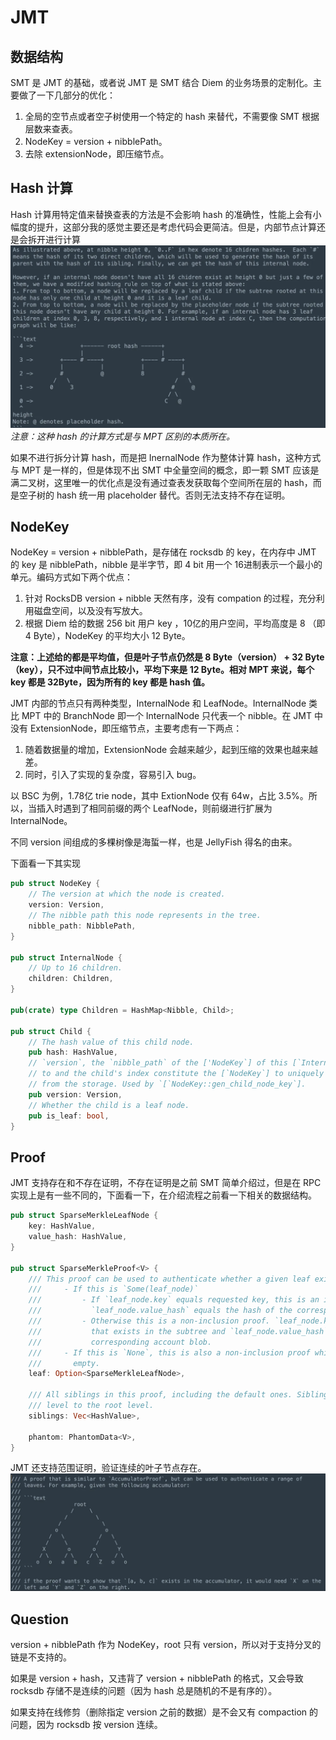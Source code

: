# JMT

## 数据结构
SMT 是 JMT 的基础，或者说 JMT 是 SMT 结合 Diem 的业务场景的定制化。主要做了一下几部分的优化：
1. 全局的空节点或者空子树使用一个特定的 hash 来替代，不需要像 SMT 根据层数来查表。
2. NodeKey = version + nibblePath。
3. 去除 extensionNode，即压缩节点。

## Hash 计算
Hash 计算用特定值来替换查表的方法是不会影响 hash 的准确性，性能上会有小幅度的提升，这部分我的感觉主要还是考虑代码会更简洁。但是，内部节点计算还是会拆开进行计算
![jmt_hash](../../images/jmt_hash.png)
_注意：这种 hash 的计算方式是与 MPT 区别的本质所在。_

如果不进行拆分计算 hash，而是把 InernalNode 作为整体计算 hash，这种方式与 MPT 是一样的，但是体现不出 SMT 中全量空间的概念，即一颗 SMT 应该是满二叉树，这里唯一的优化点是没有通过查表发获取每个空间所在层的 hash，而是空子树的 hash 统一用 placeholder 替代。否则无法支持不存在证明。

## NodeKey
NodeKey = version + nibblePath，是存储在 rocksdb 的 key，在内存中 JMT 的 key 是 nibblePath，nibble 是半字节，即 4 bit 用一个 16进制表示一个最小的单元。编码方式如下两个优点：
1. 针对 RocksDB version + nibble 天然有序，没有 compation 的过程，充分利用磁盘空间，以及没有写放大。
2. 根据 Diem 给的数据 256 bit 用户 key ，10亿的用户空间，平均高度是 8 （即 4 Byte），NodeKey 的平均大小 12 Byte。

__注意：上述给的都是平均值，但是叶子节点仍然是 8 Byte（version） + 32 Byte（key），只不过中间节点比较小，平均下来是 12 Byte。相对 MPT 来说，每个 key 都是 32Byte，因为所有的 key 都是 hash 值。__

JMT 内部的节点只有两种类型，InternalNode 和 LeafNode。InternalNode 类比 MPT 中的 BranchNode 即一个 InternalNode 只代表一个 nibble。在 JMT 中没有 ExtensionNode，即压缩节点，主要考虑有一下两点：
1. 随着数据量的增加，ExtensionNode 会越来越少，起到压缩的效果也越来越差。
2. 同时，引入了实现的复杂度，容易引入 bug。

以 BSC 为例，1.78亿 trie node，其中 ExtionNode 仅有 64w，占比 3.5%。所以，当插入时遇到了相同前缀的两个 LeafNode，则前缀进行扩展为 InternalNode。

不同 version 间组成的多棵树像是海蜇一样，也是 JellyFish 得名的由来。

下面看一下其实现

```rust
pub struct NodeKey {
    // The version at which the node is created.
    version: Version,
    // The nibble path this node represents in the tree.
    nibble_path: NibblePath,
}

pub struct InternalNode {
    // Up to 16 children.
    children: Children,
}

pub(crate) type Children = HashMap<Nibble, Child>;

pub struct Child {
    // The hash value of this child node.
    pub hash: HashValue,
    // `version`, the `nibble_path` of the ['NodeKey`] of this [`InternalNode`] the child belongs
    // to and the child's index constitute the [`NodeKey`] to uniquely identify this child node
    // from the storage. Used by `[`NodeKey::gen_child_node_key`].
    pub version: Version,
    // Whether the child is a leaf node.
    pub is_leaf: bool,
}
```

## Proof
JMT 支持存在和不存在证明，不存在证明是之前 SMT 简单介绍过，但是在 RPC 实现上是有一些不同的，下面看一下，在介绍流程之前看一下相关的数据结构。

```rust
pub struct SparseMerkleLeafNode {
    key: HashValue,
    value_hash: HashValue,
}

pub struct SparseMerkleProof<V> {
    /// This proof can be used to authenticate whether a given leaf exists in the tree or not.
    ///     - If this is `Some(leaf_node)`
    ///         - If `leaf_node.key` equals requested key, this is an inclusion proof and
    ///           `leaf_node.value_hash` equals the hash of the corresponding account blob.
    ///         - Otherwise this is a non-inclusion proof. `leaf_node.key` is the only key
    ///           that exists in the subtree and `leaf_node.value_hash` equals the hash of the
    ///           corresponding account blob.
    ///     - If this is `None`, this is also a non-inclusion proof which indicates the subtree is
    ///       empty.
    leaf: Option<SparseMerkleLeafNode>,

    /// All siblings in this proof, including the default ones. Siblings are ordered from the bottom
    /// level to the root level.
    siblings: Vec<HashValue>,

    phantom: PhantomData<V>,
}
```

JMT 还支持范围证明，验证连续的叶子节点存在。
![jmt_range_proof](../../images/jmt_range_proof.png)

## Question
version + nibblePath 作为 NodeKey，root 只有 version，所以对于支持分叉的链是不支持的。

如果是 version + hash，又违背了 version + nibblePath 的格式，又会导致 rocksdb 存储不是连续的问题（因为 hash 总是随机的不是有序的）。

如果支持在线修剪（删除指定 version 之前的数据）是不会又有 compaction 的问题，因为 rocksdb 按 version 连续。